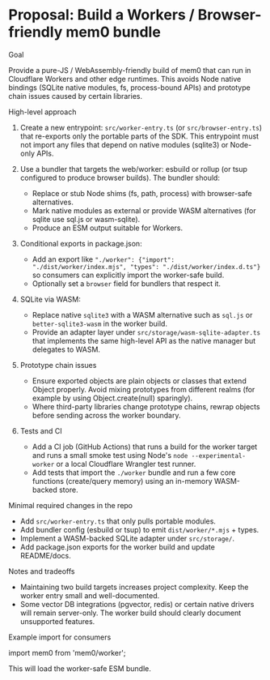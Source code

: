 # Proposal: Build a Workers / Browser-friendly mem0 bundle

Goal

Provide a pure-JS / WebAssembly-friendly build of mem0 that can run in Cloudflare Workers and other edge runtimes. This avoids Node native bindings (SQLite native modules, fs, process-bound APIs) and prototype chain issues caused by certain libraries.

High-level approach

1. Create a new entrypoint: `src/worker-entry.ts` (or `src/browser-entry.ts`) that re-exports only the portable parts of the SDK. This entrypoint must not import any files that depend on native modules (sqlite3) or Node-only APIs.

2. Use a bundler that targets the web/worker: esbuild or rollup (or tsup configured to produce browser builds). The bundler should:
   - Replace or stub Node shims (fs, path, process) with browser-safe alternatives.
   - Mark native modules as external or provide WASM alternatives (for sqlite use sql.js or wasm-sqlite).
   - Produce an ESM output suitable for Workers.

3. Conditional exports in package.json:
   - Add an export like `"./worker": {"import": "./dist/worker/index.mjs", "types": "./dist/worker/index.d.ts"}` so consumers can explicitly import the worker-safe build.
   - Optionally set a `browser` field for bundlers that respect it.

4. SQLite via WASM:
   - Replace native `sqlite3` with a WASM alternative such as `sql.js` or `better-sqlite3-wasm` in the worker build.
   - Provide an adapter layer under `src/storage/wasm-sqlite-adapter.ts` that implements the same high-level API as the native manager but delegates to WASM.

5. Prototype chain issues
   - Ensure exported objects are plain objects or classes that extend Object properly. Avoid mixing prototypes from different realms (for example by using Object.create(null) sparingly).
   - Where third-party libraries change prototype chains, rewrap objects before sending across the worker boundary.

6. Tests and CI
   - Add a CI job (GitHub Actions) that runs a build for the worker target and runs a small smoke test using Node's `node --experimental-worker` or a local Cloudflare Wrangler test runner.
   - Add tests that import the `./worker` bundle and run a few core functions (create/query memory) using an in-memory WASM-backed store.

Minimal required changes in the repo

- Add `src/worker-entry.ts` that only pulls portable modules.
- Add bundler config (esbuild or tsup) to emit `dist/worker/*.mjs` + types.
- Implement a WASM-backed SQLite adapter under `src/storage/`.
- Add package.json exports for the worker build and update README/docs.

Notes and tradeoffs

- Maintaining two build targets increases project complexity. Keep the worker entry small and well-documented.
- Some vector DB integrations (pgvector, redis) or certain native drivers will remain server-only. The worker build should clearly document unsupported features.

Example import for consumers

import mem0 from 'mem0/worker';

This will load the worker-safe ESM bundle.
